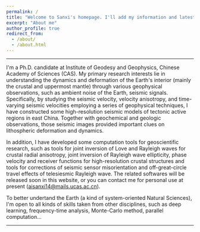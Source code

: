 ```yaml
---
permalink: /
title: "Welcome to Sanxi's homepage. I'll add my information and latest news here."
excerpt: "About me"
author_profile: true
redirect_from: 
  - /about/
  - /about.html
---
```


---
I'm a Ph.D. candidate at Institute of Geodesy and Geophysics, Chinese Academy of Sciences (CAS). My primary research interests lie in understanding the dynamics and deformation of the Earth's interior (mainly the crustal and uppermost mantle) through various geophysical observations, such as ambient noise of the Earth, seismic signals. Specifically, by studying the seismic velocity, velocity anisotropy, and time-varying seismic velocities employing a series of geophysical techniques, I have constructed some high-resolution seismic models of tectonic active regions in east China. Together with geochemical and geologic observations, those seismic images provided important clues on lithospheric deformation and dynamics.

In addition, I have developed some computation tools for geoscientific research, such as tools for joint inversion of Love and Rayleigh waves for crustal radial anisotropy, joint inversion of Rayleigh wave ellipticity, phase velocity and receiver functions for high-resolution crustal structures and tools for corrections of seismic sensor misorientation and off-great-circle travel effects of telesiesmic Rayleigh wave. The related softwares will be released soon in this website, or you can contact me for personal use at present (aisanxi14@mails.ucas.ac.cn).

To better undertand the Earth (a kind of system-oriented Natural Sciences), I'm open to all kinds of skills taken from other disciplines, such as deep learning, frequency-time analysis, Monte-Carlo method, parallel computation...
  
---
